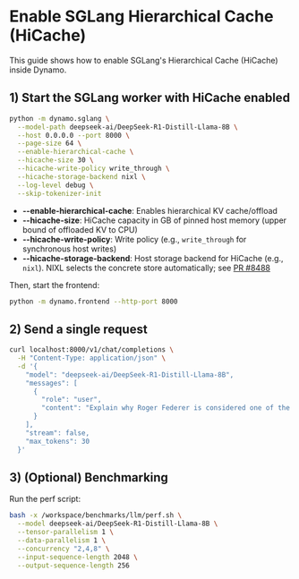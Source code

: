 <!--
SPDX-FileCopyrightText: Copyright (c) 2025 NVIDIA CORPORATION & AFFILIATES. All rights reserved.
SPDX-License-Identifier: Apache-2.0
-->

# Enable SGLang Hierarchical Cache (HiCache)

This guide shows how to enable SGLang's Hierarchical Cache (HiCache) inside Dynamo.

## 1) Start the SGLang worker with HiCache enabled

```bash
python -m dynamo.sglang \
  --model-path deepseek-ai/DeepSeek-R1-Distill-Llama-8B \
  --host 0.0.0.0 --port 8000 \
  --page-size 64 \
  --enable-hierarchical-cache \
  --hicache-size 30 \
  --hicache-write-policy write_through \
  --hicache-storage-backend nixl \
  --log-level debug \
  --skip-tokenizer-init
```

- **--enable-hierarchical-cache**: Enables hierarchical KV cache/offload
- **--hicache-size**: HiCache capacity in GB of pinned host memory (upper bound of offloaded KV to CPU)
- **--hicache-write-policy**: Write policy (e.g., `write_through` for synchronous host writes)
- **--hicache-storage-backend**: Host storage backend for HiCache (e.g., `nixl`). NIXL selects the concrete store automatically; see [PR #8488](https://github.com/sgl-project/sglang/pull/8488)


Then, start the frontend:
```bash
python -m dynamo.frontend --http-port 8000
```

## 2) Send a single request

```bash
curl localhost:8000/v1/chat/completions \
  -H "Content-Type: application/json" \
  -d '{
    "model": "deepseek-ai/DeepSeek-R1-Distill-Llama-8B",
    "messages": [
      {
        "role": "user",
        "content": "Explain why Roger Federer is considered one of the greatest tennis players of all time"
      }
    ],
    "stream": false,
    "max_tokens": 30
  }'
```

## 3) (Optional) Benchmarking

Run the perf script:
```bash
bash -x /workspace/benchmarks/llm/perf.sh \
  --model deepseek-ai/DeepSeek-R1-Distill-Llama-8B \
  --tensor-parallelism 1 \
  --data-parallelism 1 \
  --concurrency "2,4,8" \
  --input-sequence-length 2048 \
  --output-sequence-length 256
```

